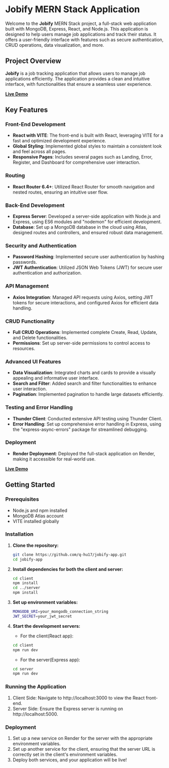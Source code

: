 # Jobify MERN Stack Application

Welcome to the **Jobify** MERN Stack project, a full-stack web application built with MongoDB, Express, React, and Node.js. This application is designed to help users manage job applications and track their status. It offers a user-friendly interface with features such as secure authentication, CRUD operations, data visualization, and more.

## Project Overview

**Jobify** is a job tracking application that allows users to manage job applications efficiently. The application provides a clean and intuitive interface, with functionalities that ensure a seamless user experience.

**[Live Demo](https://jobify-app-poq7.onrender.com/)**

## Key Features

### Front-End Development

- **React with VITE**: The front-end is built with React, leveraging VITE for a fast and optimized development experience.
- **Global Styling**: Implemented global styles to maintain a consistent look and feel across all pages.
- **Responsive Pages**: Includes several pages such as Landing, Error, Register, and Dashboard for comprehensive user interaction.

### Routing

- **React Router 6.4+**: Utilized React Router for smooth navigation and nested routes, ensuring an intuitive user flow.

### Back-End Development

- **Express Server**: Developed a server-side application with Node.js and Express, using ES6 modules and "nodemon" for efficient development.
- **Database**: Set up a MongoDB database in the cloud using Atlas, designed routes and controllers, and ensured robust data management.

### Security and Authentication

- **Password Hashing**: Implemented secure user authentication by hashing passwords.
- **JWT Authentication**: Utilized JSON Web Tokens (JWT) for secure user authentication and authorization.

### API Management

- **Axios Integration**: Managed API requests using Axios, setting JWT tokens for secure interactions, and configured Axios for efficient data handling.

### CRUD Functionality

- **Full CRUD Operations**: Implemented complete Create, Read, Update, and Delete functionalities.
- **Permissions**: Set up server-side permissions to control access to resources.

### Advanced UI Features

- **Data Visualization**: Integrated charts and cards to provide a visually appealing and informative user interface.
- **Search and Filter**: Added search and filter functionalities to enhance user interaction.
- **Pagination**: Implemented pagination to handle large datasets efficiently.

### Testing and Error Handling

- **Thunder Client**: Conducted extensive API testing using Thunder Client.
- **Error Handling**: Set up comprehensive error handling in Express, using the "express-async-errors" package for streamlined debugging.

### Deployment

- **Render Deployment**: Deployed the full-stack application on Render, making it accessible for real-world use.

**[Live Demo](https://jobify-app-poq7.onrender.com/)**

## Getting Started

### Prerequisites

- Node.js and npm installed
- MongoDB Atlas account
- VITE installed globally

### Installation

1. **Clone the repository:**
   ```bash
   git clone https://github.com/q-hu17/jobify-app.git
   cd jobify-app
   ```
2. **Install dependencies for both the client and server:**
   ```bash
   cd client
   npm install
   cd ../server
   npm install
   ```
3. **Set up environment variables:**

   ```bash
   MONGODB_URI=your_mongodb_connection_string
   JWT_SECRET=your_jwt_secret
   ```
4. **Start the development servers:**
    - For the client(React app):
    ```bash
    cd client
    npm run dev
    ```
    - For the server(Express app):
    ```bash
    cd server
    npm run dev
    ```

### Running the Application
1. Client Side: Navigate to http://localhost:3000 to view the React front-end.
2. Server Side: Ensure the Express server is running on http://localhost:5000.

### Deployment
1. Set up a new service on Render for the server with the appropriate environment variables.
2. Set up another service for the client, ensuring that the server URL is correctly set in the client's environment variables.
3. Deploy both services, and your application will be live!
